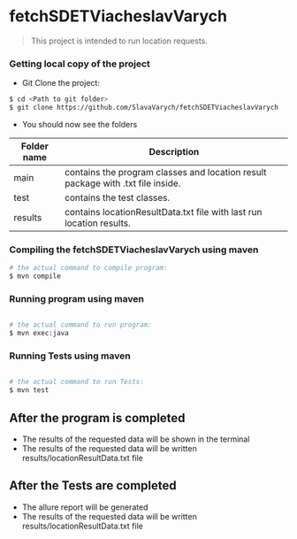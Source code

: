 # fetchSDETViacheslavVarych
> This project is intended to run location requests.

### Getting local copy of the project
- Git Clone the project:
```sh
$ cd <Path to git folder>
$ git clone https://github.com/SlavaVarych/fetchSDETViacheslavVarych
```
- You should now see the folders

| Folder name | Description                                                                     |
|-------------|---------------------------------------------------------------------------------|
| main        | contains the program classes and location result package with .txt file inside. |
| test        | contains the test classes.                                                      |
| results     | contains locationResultData.txt file with last run location results.            |


### Compiling the fetchSDETViacheslavVarych using maven
```sh
# the actual command to compile program:
$ mvn compile
```

### Running program using maven
```sh

# the actual command to run program:
$ mvn exec:java
```
### Running Tests using maven
```sh

# the actual command to run Tests:
$ mvn test
```


## After the program is completed
- The results of the requested data will be shown in the terminal
- The results of the requested data will be written results/locationResultData.txt file

## After the Tests are completed
- The allure report will be generated
- The results of the requested data will be written results/locationResultData.txt file
